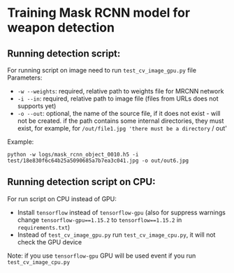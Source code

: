 # Training Mask RCNN model for weapon detection

## Running detection script:

For running script on image need to run `test_cv_image_gpu.py` file
Parameters:
- `-w --weights`: required, relative path to weights file for MRCNN network
- `-i --in`: required, relative path to image file (files from URLs does not supports yet)
- `-o --out`: optional, the name of the source file, if it does not exist - will not be created. 
if the path contains some internal directories, they must exist, for example, for `/out/file1.jpg 'there must be a directory` / out'

Example:
```shell script
python -w logs/mask_rcnn_object_0010.h5 -i test/18e830f6c64b25a5090685a7b7ea3c041.jpg -o out/out6.jpg
```

## Running detection script on CPU:

For run script on CPU instead of GPU:

- Install `tensorflow` instead of `tensorflow-gpu` (also for suppress warnings change `tensorflow-gpu==1.15.2` to `tensorflow==1.15.2` in `requirements.txt`)
- Instead of `test_cv_image_gpu.py` run `test_cv_image_cpu.py`, it will not check the GPU device

Note: if you use `tensorflow-gpu` GPU will be used event if you run `test_cv_image_cpu.py` 